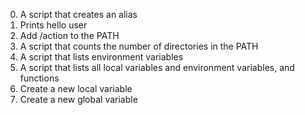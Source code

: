 0. A script that creates an alias
1. Prints hello user
2. Add /action to the PATH
3. A script that counts the number of directories in the PATH
4. A script that lists environment variables
5. A script that lists all local variables and environment variables, and functions
6. Create a new local variable
7. Create a new global variable
